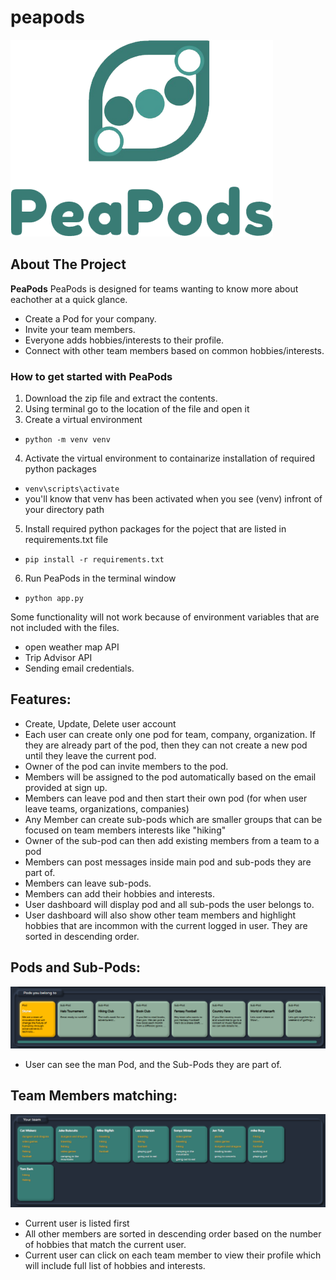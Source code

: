 # peapods
![image of pea pods logo](static/imgs/PeaPods_welcome.png)
## About The Project
**PeaPods**
PeaPods is designed for teams wanting to know more about eachother at a quick glance.
- Create a Pod for your company.
- Invite your team members.
- Everyone adds hobbies/interests to their profile.
- Connect with other team members based on common hobbies/interests.

### How to get started with PeaPods
1. Download the zip file and extract the contents.
2. Using terminal go to the location of the file and open it
3. Create a virtual environment 
  - `python -m venv venv`
4. Activate the virtual environment to containarize installation of required python packages
  - `venv\scripts\activate`
  - you'll know that venv has been activated when you see (venv) infront of your directory path
5. Install required python packages for the poject that are listed in requirements.txt file
  - `pip install -r requirements.txt`
6. Run PeaPods in the terminal window
  - `python app.py`
  
Some functionality will not work because of environment variables that are not included with the files.
- open weather map API
- Trip Advisor API
- Sending email credentials.

## Features:
- Create, Update, Delete user account
- Each user can create only one pod for team, company, organization. If they are already part of the pod, then they can not create a new pod until they leave the current pod.
- Owner of the pod can invite members to the pod.
- Members will be assigned to the pod automatically based on the email provided at sign up.
- Members can leave pod and then start their own pod (for when user leave teams, organizations, companies)
- Any Member can create sub-pods which are smaller groups that can be focused on team members interests like "hiking"
- Owner of the sub-pod can then add existing members from a team to a pod
- Members can post messages inside main pod and sub-pods they are part of.
- Members can leave sub-pods.
- Members can add their hobbies and interests. 
- User dashboard will display pod and all sub-pods the user belongs to. 
- User dashboard will also show other team members and highlight hobbies that are incommon with the current logged in user. They are sorted in descending order.

## Pods and Sub-Pods:
![image of examples of pods and sub-pods](static/imgs/Pods_examples.png)
- User can see the man Pod, and the Sub-Pods they are part of. 

## Team Members matching:
![image of examples of team members sorted by interests](static/imgs/Pods_members_examples.png)
- Current user is listed first
- All other members are sorted in descending order based on the number of hobbies that match the current user.
- Current user can click on each team member to view their profile which will include full list of hobbies and interests.
